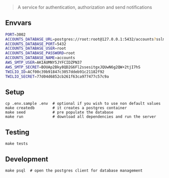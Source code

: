 > A service for authentication, authorization and send notifications

## Envvars

```sh
PORT=3002
ACCOUNTS_DATABASE_URL=postgres://root:root@127.0.0.1:5432/accounts?sslmode=disable
ACCOUNTS_DATABASE_PORT=5432
ACCOUNTS_DATABASE_USER=root
ACCOUNTS_DATABASE_PASSWORD=root
ACCOUNTS_DATABASE_NAME=accounts
AWS_SMTP_USER=AKIAUMNY5JYFCIDZPN37
AWS_SMTP_SECRET=BOUAp2Bky8QD2G6Fl2ssesitgxJQUwN6g2QW+2tjI7hS
TWILIO_ID=ACf00c39b91847c3057ddeb91c21182f92
TWILIO_SECRET=77d04d6852cb261f63ca977477c57c9a
```

## Setup

```
cp .env.sample .env  # optional if you wish to use non default values
make createdb        # it creates a postgres container
make seed            # pre populate the database
make run             # download all dependencies and run the server
```

## Testing

```
make tests
```

## Development

```
make psql  # open the postgres client for database management
```

